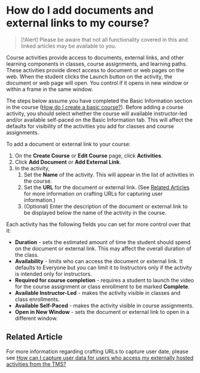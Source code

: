 # How do I add documents and external links to my course?

> [!Alert] Please be aware that not all functionality covered in this and linked articles may be available to you. 

Course activities provide access to documents, external links, and other learning components in classes, course assignments, and learning paths. These activities provide direct access to document or web pages on the web. When the student clicks the Launch button on the activity, the document or web page will open. You control if it opens in new window or within a frame in the same window.

The steps below assume you have completed the Basic Information section in the course ([How do I create a basic course?](../overall/create-course.md)). Before adding a course activity, you should select whether the course will available instructor-led and/or available self-paced on the Basic Information tab. This will affect the defaults for visibility of the activities you add for classes and course assignments.

To add a document or external link to your course:
1. On the **Create Course** or **Edit Course** page, click **Activities**.
1. Click **Add Document** or **Add External Link**.
1. In the activity, 
    1. Set the **Name** of the activity. This will appear in the list of activities in the course.
    1. Set the **URL** for the document or external link. (See [Related Articles](#related-article) for more information on crafting URLs for capturing user information.)
    1. (Optional) Enter the description of the document or external link to be displayed below the name of the activity in the course.

Each activity has the following fields you can set for more control over that it:
- **Duration** - sets the estimated amount of time the student should spend on the document or external link. This may affect the overall duration of the class.
- **Availability** - limits who can access the document or external link. It defaults to Everyone but you can limit it to Instructors only if the activity is intended only for instructors.
- **Required for course completion** - requires a student to launch the video for the course assignment or class enrollment to be marked **Complete**.
- **Available Instructor-Led** - makes the activity visible in classes and class enrollments.
- **Available Self-Paced** - makes the activity visible in course assignments.
- **Open in New Window** - sets the document or external link to open in a different window.

## Related Article
For more information regarding crafting URLs to capture user date, please see [How can I capture user data for users who access my externally hosted activities from the TMS?](capture-user-data-for-externally-hosted-activities.md)
